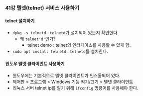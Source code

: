 ### 41강 텔넷(telnet) 서비스 사용하기



#### telnet 설치하기

* `dpkg -s telnetd` : `telnetd`가 설치되어 있는지 확인한다.
  * 왜 `telnet'd'`인가?
    * telnet demo : telnet의 인터페이스를 사용할 수 있게 함.
* `sudo apt install telnetd` : `telnetd`를 설치한다.



#### 윈도우 텔넷 클라이언트 사용하기

* 윈도우에는 기본적으로 텔넷 클라이언트가 인스톨되어 있다.
* 제어판 > 프로그램 > Windows 기능 켜기/끄기 > 텔넷 클라이언트 
* 리눅스 서버 telnet ip를 알기 위해 `ifconfig` 명령어를 사용해야 한다. 

